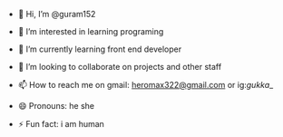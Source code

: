 - 👋 Hi, I’m @guram152
- 👀 I’m interested in learning programing 
- 🌱 I’m currently learning  front end developer
- 💞️ I’m looking to collaborate on projects and other staff
- 📫 How to reach me on gmail: heromax322@gmail.com or ig:_gukka__

- 😄 Pronouns: he she
- ⚡ Fun fact: i am human 

<!---
guram152/guram152 is a ✨ special ✨ repository because its `README.md` (this file) appears on your GitHub profile.
You can click the Preview link to take a look at your changes.
--->

